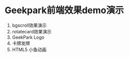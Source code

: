 Geekpark前端效果demo演示
==========
1. bgscroll效果演示
2. rotatecard效果演示
3. GeekPark Logo
4. 卡牌发牌
5. HTML5 小鱼动画
